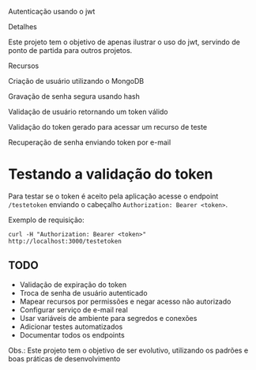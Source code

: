 Autenticação usando o jwt

Detalhes

Este projeto tem o objetivo de apenas ilustrar o uso do jwt, servindo de ponto de partida para outros projetos.



Recursos

Criação de usuário utilizando o MongoDB

Gravação de senha segura usando hash

Validação de usuário retornando um token válido

Validação do token gerado para acessar um recurso de teste

Recuperação de senha enviando token por e-mail

Testando a validação do token
=============================

Para testar se o token é aceito pela aplicação acesse o endpoint `/testetoken`
enviando o cabeçalho `Authorization: Bearer <token>`.

Exemplo de requisição:

```
curl -H "Authorization: Bearer <token>" http://localhost:3000/testetoken
```


## TODO

- Validação de expiração do token
- Troca de senha de usuário autenticado
- Mapear recursos por permissões e negar acesso não autorizado
- Configurar serviço de e-mail real
- Usar variáveis de ambiente para segredos e conexões
- Adicionar testes automatizados
- Documentar todos os endpoints

Obs.: Este projeto tem o objetivo de ser evolutivo, utilizando os padrões e boas práticas de desenvolvimento
